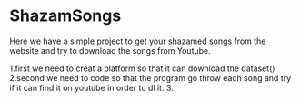# ShazamSongs

Here we have a simple project to get your shazamed songs from the website and try to download the songs from Youtube.

1.first we need to creat a platform so that it can download the dataset()
2.second we need to code so that the program go throw each song and try if it can find it on youtube in order to dl it.
3.
